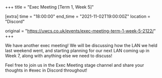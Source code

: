 +++
title = "Exec Meeting [Term 1, Week 5]"

[extra]
time = "18:00:00"
end_time = "2021-11-02T19:00:00Z"
location = "Discord"

original = "https://uwcs.co.uk/events/exec-meeting-term-1-week-5-2122/"    
+++

We have another exec meeting\! We will be discussing how the LAN we held last weekend went, and starting planning for our next LAN coming up in Week 7, along with anything else we need to discuss\!

Feel free to join us in the Exec Meeting stage channel and share your thoughts in \#exec in Discord throughout\!

